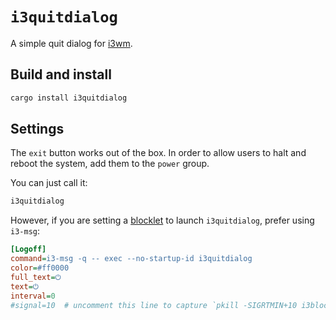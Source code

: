 [blocklet]: https://vivien.github.io/i3blocks/#_i3blocks_properties
[i3wm]: https://i3wm.org/

# `i3quitdialog`

A simple quit dialog for [i3wm][].

## Build and install

```sh
cargo install i3quitdialog
```

## Settings

The `exit` button works out of the box. In order to allow users to halt and
reboot the system, add them to the `power` group.

You can just call it:

```sh
i3quitdialog
```

However, if you are setting a [blocklet][] to launch `i3quitdialog`, prefer
using `i3-msg`:

```ini
[Logoff]
command=i3-msg -q -- exec --no-startup-id i3quitdialog
color=#ff0000
full_text=⏻
text=⏻
interval=0
#signal=10  # uncomment this line to capture `pkill -SIGRTMIN+10 i3blocks`
```
